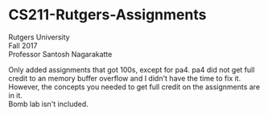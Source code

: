 # CS211-Rutgers-Assignments
Rutgers University  
Fall 2017  
Professor Santosh Nagarakatte  
  
Only added assignments that got 100s, except for pa4. pa4 did not get full credit to an memory buffer overflow and I didn't have the time to fix it. However, the concepts you needed to get full credit on the assignments are in it.     
Bomb lab isn't included.
